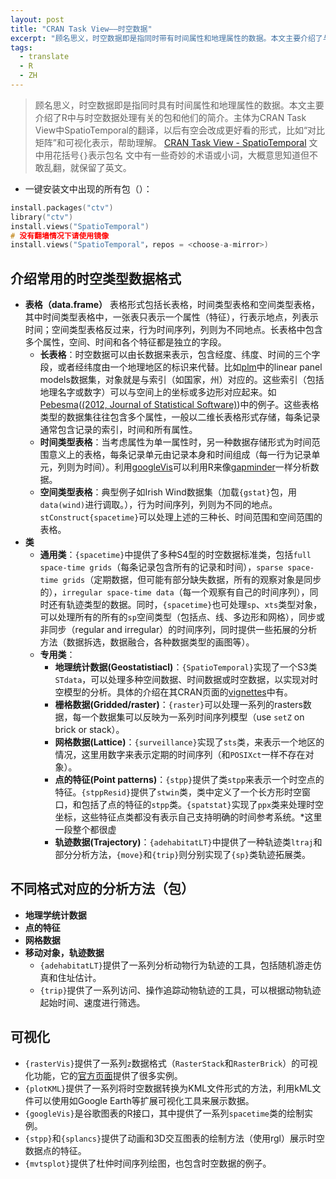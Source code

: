 ```yaml
---
layout: post
title: "CRAN Task View——时空数据"
excerpt: "顾名思义，时空数据即是指同时带有时间属性和地理属性的数据。本文主要介绍了与时空数据处理有关的包和他们的简介。主体为CRAN Task View中SpatioTemporal的翻译，在翻译的基础上加入了个人的理解，尽量让他像人话。"
tags:
  - translate
  - R
  - ZH
---
```



> 顾名思义，时空数据即是指同时具有时间属性和地理属性的数据。本文主要介绍了R中与时空数据处理有关的包和他们的简介。主体为CRAN Task View中SpatioTemporal的翻译，以后有空会改成更好看的形式，比如“对比矩阵”和可视化表示，帮助理解。
> [CRAN Task View - SpatioTemporal](https://cran.r-project.org/web/views/SpatioTemporal.html)
> 文中用花括号`{}`表示包名
> 文中有一些奇妙的术语或小词，大概意思知道但不敢乱翻，就保留了英文。

- 一键安装文中出现的所有包（）：
```C
install.packages("ctv")
library("ctv")
install.views("SpatioTemporal")
# 没有翻墙情况下请使用镜像
install.views("SpatioTemporal"，repos = <choose-a-mirror>)
```


## 介绍常用的时空类型数据格式
- **表格（data.frame）**
  表格形式包括长表格，时间类型表格和空间类型表格，其中时间类型表格中，一张表只表示一个属性（特征），行表示地点，列表示时间；空间类型表格反过来，行为时间序列，列则为不同地点。长表格中包含多个属性，空间、时间和各个特征都是独立的字段。
  - **长表格**：时空数据可以由长数据来表示，包含经度、纬度、时间的三个字段，或者经纬度由一个地理地区的标识来代替。比如[plm](https://cran.r-project.org/web/packages/plm/index.html)中的linear panel models数据集，对象就是与索引（如国家，州）对应的。这些索引（包括地理名字或数字）可以与空间上的坐标或多边形对应起来。如[Pebesma](http://www.jstatsoft.org/v51/i07/)([(2012, Journal of Statistical Software)](http://www.jstatsoft.org/v51/i07/))中的例子。这些表格类型的数据集往往包含多个属性，一般以二维长表格形式存储，每条记录通常包含记录的索引，时间和所有属性。
  - **时间类型表格**：当考虑属性为单一属性时，另一种数据存储形式为时间范围意义上的表格，每条记录单元由记录本身和时间组成（每一行为记录单元，列则为时间）。利用[googleVis](http://www.gapminder.org/world/)可以利用R来像[gapminder](http://www.gapminder.org/)一样分析数据。
  - **空间类型表格**：典型例子如Irish Wind数据集（加载`{gstat}`包，用`data(wind)`进行调取。），行为时间序列，列则为不同的地点。`stConstruct{spacetime}`可以处理上述的三种长、时间范围和空间范围的表格。
- **类**
  - **通用类**：`{spacetime}`中提供了多种S4型的时空数据标准类，包括`full space-time grids`（每条记录包含所有的记录和时间），`sparse space-time grids`（定期数据，但可能有部分缺失数据，所有的观察对象是同步的），`irregular space-time data`（每一个观察有自己的时间序列），同时还有轨迹类型的数据。同时，`{spacetime}`也可处理`sp`、`xts`类型对象，可以处理所有的所有的`sp`空间类型（包括点、线、多边形和网格），同步或非同步（regular and irregular）的时间序列，同时提供一些拓展的分析方法（数据拆选，数据融合，各种数据类型的画图等）。
  - **专用类**：
    - **地理统计数据(Geostatistiacl)**：`{SpatioTemporal}`实现了一个S3类`STdata`，可以处理多种空间数据、时间数据或时空数据，以实现对时空模型的分析。具体的介绍在其CRAN页面的[vignettes](https://cran.r-project.org/web/packages/SpatioTemporal/vignettes/ST_intro.pdf)中有。
    - **栅格数据(Gridded/raster)**：`{raster}`可以处理一系列的rasters数据，每一个数据集可以反映为一系列时间序列模型（use `setZ` on brick or stack）。
    - **网格数据(Lattice)**：`{surveillance}`实现了`sts`类，来表示一个地区的情况，这里用数字来表示定期的时间序列（和`POSIXct`一样不存在对象）。
    - **点的特征(Point patterns)**：`{stpp}`提供了类`stpp`来表示一个时空点的特征。`{stppResid}`提供了`stwin`类，类中定义了一个长方形时空窗口，和包括了点的特征的`stpp`类。`{spatstat}`实现了`ppx`类来处理时空坐标，这些特征点类都没有表示自己支持明确的时间参考系统。\*这里一段整个都很虚
    - **轨迹数据(Trajectory)**：`{adehabitatLT}`中提供了一种轨迹类`ltraj`和部分分析方法，`{move}`和`{trip}`则分别实现了`{sp}`类轨迹拓展类。

## 不同格式对应的分析方法（包）
- **地理学统计数据**
- **点的特征**
- **网格数据**
- **移动对象，轨迹数据**
  - `{adehabitatLT}`提供了一系列分析动物行为轨迹的工具，包括随机游走仿真和住址估计。
  - `{trip}`提供了一系列访问、操作追踪动物轨迹的工具，可以根据动物轨迹起始时间、速度进行筛选。

## 可视化
- `{rasterVis}`提供了一系列`z`数据格式（`RasterStack`和`RasterBrick`）的可视化功能，它的[官方页面](https://oscarperpinan.github.io/rastervis/)提供了很多实例。
- `{plotKML}`提供了一系列将时空数据转换为KML文件形式的方法，利用kML文件可以使用如Google Earth等扩展可视化工具来展示数据。
- `{googleVis}`是谷歌图表的R接口，其中提供了一系列`spacetime`类的绘制实例。
- `{stpp}`和`{splancs}`提供了动画和3D交互图表的绘制方法（使用rgl）展示时空数据点的特征。
- `{mvtsplot}`提供了杜仲时间序列绘图，也包含时空数据的例子。
